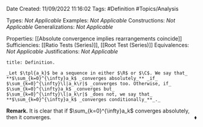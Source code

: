<div class="topSpace"></div>

Date Created: 11/09/2022 11:16:02
Tags: #Definition #Topics/Analysis

Types: _Not Applicable_
Examples: _Not Applicable_
Constructions: _Not Applicable_
Generalizations: _Not Applicable_

Properties: [[Absolute convergence implies rearrangements coincide]]
Sufficiencies: [[Ratio Tests (Series)]], [[Root Test (Series)]]
Equivalences: _Not Applicable_
Justifications: _Not Applicable_

``` ad-Definition
title: Definition.

_Let $\tpl{a_k}$ be a sequence in either $\R$ or $\C$. We say that_ **$\sum_{k=0}^{\infty}a_k$ _converges absolutely_** _if_ $\sum_{k=0}^{\infty}\l|a_k\r|$ _converges too. Otherwise, if_ $\sum_{k=0}^{\infty}a_k$ _converges but_ $\sum_{k=0}^{\infty}\l|a_k\r|$ _does not, we say that_ **$\sum_{k=0}^{\infty}a_k$ _converges conditionally_**_._

```

**Remark.** It is clear that if $\sum_{k=0}^{\infty}a_k$ converges absolutely, then it converges.<span style="float:right;">$\blacklozenge$</span>
